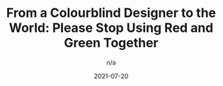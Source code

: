 ---
author: n/a
date: 2021-07-20
layout: post.njk
publisher: baseline_hq
tags:
  - article
  - accessibility
  - colors
target_url: https://baselinehq.com/blog/colourblindness-information-ui-design-red-green-problems-tips-tricks.html
title: "From a Colourblind Designer to the World: Please Stop Using Red and Green Together"
---